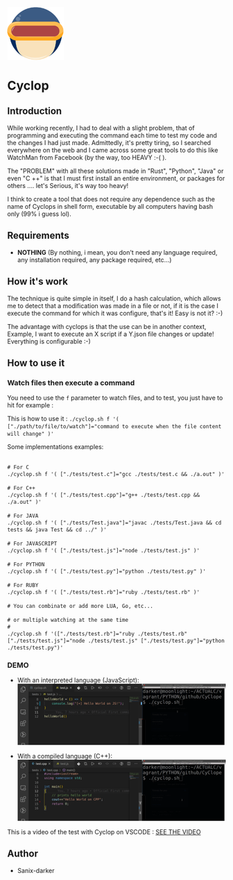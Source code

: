 
<img src="./images/logo.png" width="130">

# Cyclop

## Introduction

While working recently, I had to deal with a slight problem, that of programming and executing the command each time to test my code and the changes I had just made. Admittedly, it's pretty tiring, so I searched everywhere on the web and I came across some great tools to do this like WatchMan from Facebook (by the way, too HEAVY :-( ).

The "PROBLEM" with all these solutions made in "Rust", "Python", "Java" or even "C ++" is that I must first install an entire environment, or packages for others .... let's Serious, it's way too heavy!

I think to create a tool that does not require any dependence such as the name of Cyclops in shell form, executable by all computers having bash only (99% i guess lol).

## Requirements

- **NOTHING** (By nothing, i mean, you don't need any language required, any installation required, any package required, etc...)

## How it's work

The technique is quite simple in itself, I do a hash calculation, which allows me to detect that a modification was made in a file or not, if it is the case I execute the command for which it was configure, that's it!
Easy is not it? :-)

The advantage with cyclops is that the use can be in another context, Example, I want to execute an X script if a Y.json file changes or update! Everything is configurable :-)


## How to use it


### Watch files then execute a command

You need to use the `f` parameter to watch files, and to test, you just have to hit for example :

This is how to use it :
`./cyclop.sh f '( ["./path/to/file/to/watch"]="command to execute when the file content will change" )'`

Some implementations examples:

```shell

# For C
./cyclop.sh f '( ["./tests/test.c"]="gcc ./tests/test.c && ./a.out" )'

# For C++
./cyclop.sh f '( ["./tests/test.cpp"]="g++ ./tests/test.cpp && ./a.out" )'

# For JAVA
./cyclop.sh f '( ["./tests/Test.java"]="javac ./tests/Test.java && cd tests && java Test && cd ../" )'

# For JAVASCRIPT
./cyclop.sh f '( ["./tests/test.js"]="node ./tests/test.js" )'

# For PYTHON
./cyclop.sh f '( ["./tests/test.py"]="python ./tests/test.py" )'

# For RUBY
./cyclop.sh f '( ["./tests/test.rb"]="ruby ./tests/test.rb" )'

# You can combinate or add more LUA, Go, etc...

# or multiple watching at the same time
#
./cyclop.sh f '(["./tests/test.rb"]="ruby ./tests/test.rb" ["./tests/test.js"]="node ./tests/test.js" ["./tests/test.py"]="python ./tests/test.py")'
```

### DEMO

- With an interpreted language (JavaScript):
![Demo1](./images/demo.gif)


- With a compiled language (C++):
![Demo2](./images/demo2.gif)


This is a video of the test with Cyclop on VSCODE : [SEE THE VIDEO](https://www.youtube.com/watch?v=xF5nznQwhcg)

## Author

- Sanix-darker